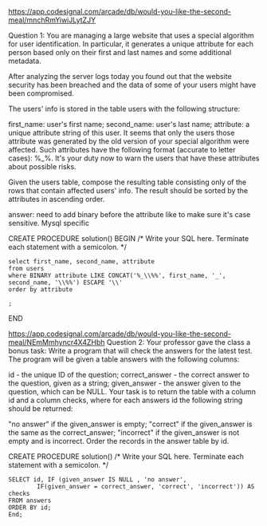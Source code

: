 https://app.codesignal.com/arcade/db/would-you-like-the-second-meal/mnchRmYiwiJLytZJY

Question 1:
You are managing a large website that uses a special algorithm for user identification. In particular, it generates a unique attribute for each person based only on their first and last names and some additional metadata.

After analyzing the server logs today you found out that the website security has been breached and the data of some of your users might have been compromised.

The users' info is stored in the table users with the following structure:

first_name: user's first name;
second_name: user's last name;
attribute: a unique attribute string of this user.
It seems that only the users those attribute was generated by the old version of your special algorithm were affected. Such attributes have the following format (accurate to letter cases): <one or more arbitrary character>%<first name>_<second name>%<zero or more arbitrary characters>. It's your duty now to warn the users that have these attributes about possible risks.

Given the users table, compose the resulting table consisting only of the rows that contain affected users' info. The result should be sorted by the attributes in ascending order.

answer: need to add binary before the attribute like to make sure it's case sensitive. 
Mysql specific

CREATE PROCEDURE solution()
BEGIN
	/* Write your SQL here. Terminate each statement with a semicolon. */
	 
	
	select first_name, second_name, attribute
	from users
	where BINARY attribute LIKE CONCAT('%_\\%%', first_name, '_', second_name, '\\%%') ESCAPE '\\'
	order by attribute
	
	;
END



https://app.codesignal.com/arcade/db/would-you-like-the-second-meal/NEmMmhyncr4X4ZHbh
Question 2:
Your professor gave the class a bonus task: Write a program that will check the answers for the latest test. The program will be given a table answers with the following columns:

id - the unique ID of the question;
correct_answer - the correct answer to the question, given as a string;
given_answer - the answer given to the question, which can be NULL.
Your task is to return the table with a column id and a column checks, where for each answers id the following string should be returned:

"no answer" if the given_answer is empty;
"correct" if the given_answer is the same as the correct_answer;
"incorrect" if the given_answer is not empty and is incorrect.
Order the records in the answer table by id.

CREATE PROCEDURE solution()
	/* Write your SQL here. Terminate each statement with a semicolon. */


 
	SELECT id, IF (given_answer IS NULL , 'no answer',
	        IF(given_answer = correct_answer, 'correct', 'incorrect')) AS checks
	FROM answers
	ORDER BY id;
    End;
